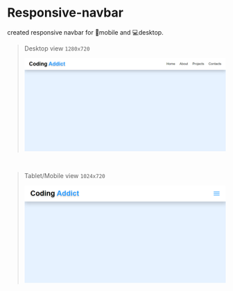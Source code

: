 # Responsive-navbar
created responsive navbar for 📱mobile and 💻desktop.

> Desktop view `1280x720`
> 
> ![desktop navbar](https://github.com/codewithsadee/responsive-navbar/blob/master/assets/images/desktop.png)

<br>

> Tablet/Mobile view `1024x720`
> 
> ![mobile navbar](https://github.com/codewithsadee/responsive-navbar/blob/master/assets/images/mobile.png)
